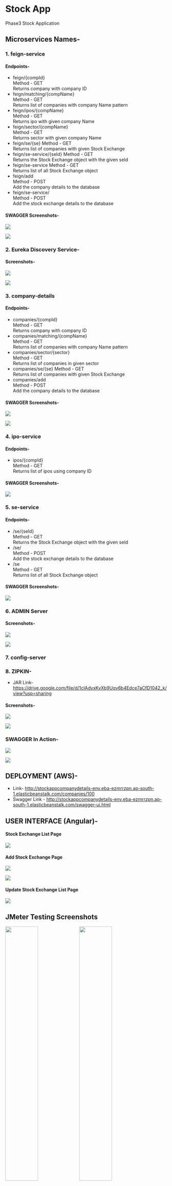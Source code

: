 # Stock App
Phase3 Stock Application

## Microservices Names-
### 1. feign-service
#### Endpoints- 
- feign/{compId}   
  Method - GET  
  Returns company with company ID
- feign/matching/{compName}  
  Method - GET  
  Returns list of companies with company Name pattern
- feign/ipos/{compName}  
  Method - GET  
  Returns ipo with given company Name
- feign/sector/{compName}  
  Method - GET  
  Returns sector with given company Name
- feign/se/{se}
  Method - GET  
  Returns list of companies with given Stock Exchange
- feign/se-service/{seId}
  Method - GET  
  Returns the Stock Exchange object with the given seId
- feign/se-service
  Method - GET  
  Returns list of all Stock Exchange object
- feign/add  
  Method - POST  
  Add the company details to the database
- feign/se-service/  
  Method - POST  
  Add the stock exchange details to the database
#### SWAGGER Screenshots-
![](images/feign-swagger-ss-1.png)

![](images/feign-swagger-ss-2.png)

### 2. Eureka Discovery Service-
#### Screenshots- 
![](images/eureka-discovery-service-ss-1.png)

![](images/eureka-discovery-service-ss-2.png)

### 3. company-details
#### Endpoints-
- companies/{compId}  
  Method - GET  
  Returns company with company ID
- companies/matching/{compName}  
  Method - GET  
  Returns list of companies with company Name pattern
- companies/sector/{sector}  
  Method - GET  
  Returns list of companies in given sector
- companies/se/{se}
  Method - GET  
  Returns list of companies with given Stock Exchange
- companies/add  
  Method - POST  
  Add the company details to the database
#### SWAGGER Screenshots- 
![](images/company-details-swagger-ss-1.png)

![](images/company-details-swagger-ss-2.png)

### 4. ipo-service
#### Endpoints-
- ipos/{compId}  
  Method - GET  
  Returns list of ipos using company ID
#### SWAGGER Screenshots-
![](images/ipo-swagger-ss-1.png)

### 5. se-service
#### Endpoints-
- /se/{seId}  
  Method - GET  
  Returns the Stock Exchange object with the given seId
- /se/  
  Method - POST  
  Add the stock exchange details to the database
- /se  
  Method - GET  
  Returns list of all Stock Exchange object
#### SWAGGER Screenshots-  
![](images/se-service-swagger-ss-1.png)

### 6. ADMIN Server
#### Screenshots- 
![](images/admin-service-ss-1.png)

![](images/admin-service-ss-2.png)

### 7. config-server

### 8. ZIPKIN-
- JAR Link- https://drive.google.com/file/d/1cIAdvxKvXb9Uqv6b4Edce7aCfD1042_k/view?usp=sharing
#### Screenshots- 
![](images/zipkin-ss-1.png)

![](images/zipkin-ss-2.png)

### SWAGGER In Action-
![](images/swagger-in-action-ss-1.png)

![](images/swagger-in-action-ss-2.png)

## DEPLOYMENT (AWS)-
- Link- http://stockappcompanydetails-env.eba-ezmrrzpn.ap-south-1.elasticbeanstalk.com/companies/100
- Swagger Link - http://stockappcompanydetails-env.eba-ezmrrzpn.ap-south-1.elasticbeanstalk.com/swagger-ui.html

## USER INTERFACE (Angular)-  
#### Stock Exchange List Page
![](images/ui-ss-1.png)

#### Add Stock Exchange Page
![](images/ui-ss-2.png)

![](images/ui-ss-3.png)

#### Update Stock Exchange List Page  
![](images/ui-ss-4.png)


## JMeter Testing Screenshots  
<p float="left">
  <img src="/images/testing-ss-1.png" width="45%" />
  <img src="/images/testing-ss-2.png" width="45%" /> 
</p>

<p float="left">
  <img src="/images/testing-ss-3.png" width="45%" />
  <img src="/images/testing-ss-4.png" width="45%" /> 
</p>

<p float="left">
  <img src="/images/testing-ss-5.png" width="45%" />
</p>

